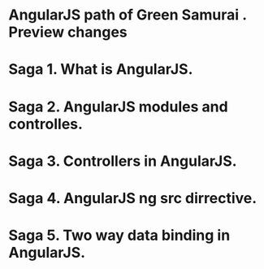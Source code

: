 # AngularJS path of Green Samurai  . Preview changes
# Saga 1. What is AngularJS.
# Saga 2. AngularJS modules and controlles. 
# Saga 3. Controllers in AngularJS.
# Saga 4. AngularJS ng src dirrective.
# Saga 5. Two way data binding in AngularJS.

